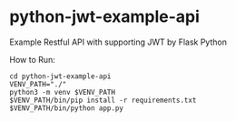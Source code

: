 # python-jwt-example-api
Example Restful API with supporting JWT by Flask Python

How to Run:
```
cd python-jwt-example-api
VENV_PATH="./"
python3 -m venv $VENV_PATH
$VENV_PATH/bin/pip install -r requirements.txt
$VENV_PATH/bin/python app.py
```
